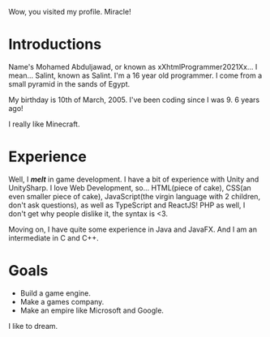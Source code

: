 Wow, you visited my profile. Miracle!

# Introductions
Name's Mohamed Abduljawad, or known as xXhtmlProgrammer2021Xx... I mean... Salint, known as Salint. I'm a 16 year old programmer. I come from a small pyramid in the sands of Egypt. 

My birthday is 10th of March, 2005.
I've been coding since I was 9. 6 years ago!

I really like Minecraft.

# Experience
Well, I ***melt*** in game development. I have a bit of experience with Unity and UnitySharp. I love Web Development, so... HTML(piece of cake), CSS(an even smaller piece of cake), JavaScript(the virgin language with 2 children, don't ask questions), as well as TypeScript and ReactJS! PHP as well, I don't get why people dislike it, the syntax is <3.

Moving on, I have quite some experience in Java and JavaFX. And I am an intermediate in C and C++.

# Goals
- Build a game engine.
- Make a games company.
- Make an empire like Microsoft and Google.


I like to dream.

